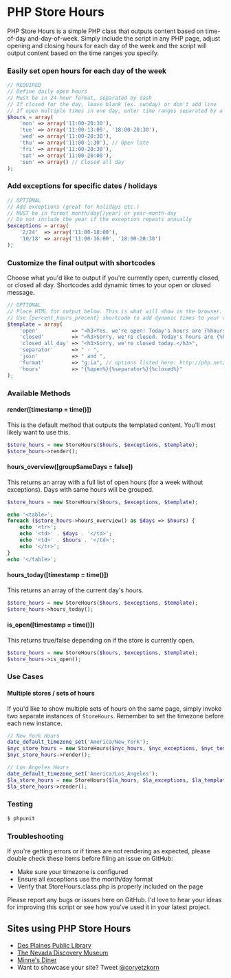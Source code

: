 PHP Store Hours
===============

PHP Store Hours is a simple PHP class that outputs content based on time-of-day and-day-of-week. Simply include the script in any PHP page, adjust opening and closing hours for each day of the week and the script will output content based on the time ranges you specify.

### Easily set open hours for each day of the week

~~~ php
// REQUIRED
// Define daily open hours
// Must be in 24-hour format, separated by dash
// If closed for the day, leave blank (ex. sunday) or don't add line
// If open multiple times in one day, enter time ranges separated by a comma
$hours = array(
    'mon' => array('11:00-20:30'),
    'tue' => array('11:00-13:00', '18:00-20:30'),
    'wed' => array('11:00-20:30'),
    'thu' => array('11:00-1:30'), // Open late
    'fri' => array('11:00-20:30'),
    'sat' => array('11:00-20:00'),
    'sun' => array() // Closed all day
);
~~~

### Add exceptions for specific dates / holidays

~~~ php
// OPTIONAL
// Add exceptions (great for holidays etc.)
// MUST be in format month/day[/year] or year-month-day
// Do not include the year if the exception repeats annually
$exceptions = array(
    '2/24'  => array('11:00-18:00'),
    '10/18' => array('11:00-16:00', '18:00-20:30')
);
~~~

### Customize the final output with shortcodes

Choose what you'd like to output if you're currently open, currently closed, or closed all day. Shortcodes add dynamic times to your open or closed message.

~~~ php
// OPTIONAL
// Place HTML for output below. This is what will show in the browser.
// Use {percent_hours_precent} shortcode to add dynamic times to your open or closed message.
$template = array(
    'open'           => "<h3>Yes, we're open! Today's hours are {%hours%}.</h3>",
    'closed'         => "<h3>Sorry, we're closed. Today's hours are {%hours%}.</h3>",
    'closed_all_day' => "<h3>Sorry, we're closed today.</h3>",
    'separator'      => " - ",
    'join'           => " and ",
    'format'         => "g:ia", // options listed here: http://php.net/manual/en/function.date.php
    'hours'          => "{%open%}{%separator%}{%closed%}"
);
~~~

### Available Methods

#### render([timestamp = time()])

This is the default method that outputs the templated content. You'll most likely want to use this.

~~~ php
$store_hours = new StoreHours($hours, $exceptions, $template);
$store_hours->render();
~~~

#### hours_overview([groupSameDays = false])

This returns an array with a full list of open hours (for a week without exceptions). Days with same hours will be grouped.

~~~ php
$store_hours = new StoreHours($hours, $exceptions, $template);

echo '<table>';
foreach ($store_hours->hours_overview() as $days => $hours) {
    echo '<tr>';
    echo '<td>' . $days . '</td>';
    echo '<td>' . $hours . '</td>';
    echo '</tr>';
}
echo '</table>';
~~~

#### hours_today([timestamp = time()])

This returns an array of the current day's hours.

~~~ php
$store_hours = new StoreHours($hours, $exceptions, $template);
$store_hours->hours_today();
~~~

#### is_open([timestamp = time()])

This returns true/false depending on if the store is currently open.

~~~ php
$store_hours = new StoreHours($hours, $exceptions, $template);
$store_hours->is_open();
~~~

### Use Cases

#### Multiple stores / sets of hours

If you'd like to show multiple sets of hours on the same page, simply invoke two separate instances of `StoreHours`. Remember to set the timezone before each new instance.

~~~ php
// New York Hours
date_default_timezone_set('America/New_York');
$nyc_store_hours = new StoreHours($nyc_hours, $nyc_exceptions, $nyc_template);
$nyc_store_hours->render();

// Los Angeles Hours
date_default_timezone_set('America/Los_Angeles');
$la_store_hours = new StoreHours($la_hours, $la_exceptions, $la_template);
$la_store_hours->render();
~~~

### Testing

~~~ bash
$ phpunit
~~~

### Troubleshooting

If you're getting errors or if times are not rendering as expected, please double check these items before filing an issue on GitHub:

- Make sure your timezone is configured
- Ensure all exceptions use the month/day format
- Verify that StoreHours.class.php is properly included on the page

Please report any bugs or issues here on GitHub. I'd love to hear your ideas for improving this script or see how you've used it in your latest project.

## Sites using PHP Store Hours

- [Des Plaines Public Library](http://dppl.org/)
- [The Nevada Discovery Museum](http://www.nvdm.org/)
- [Minne's Diner](http://www.minnesdiner.com/)
- Want to showcase your site? Tweet [@coryetzkorn](http://twitter.com/coryetzkorn)
